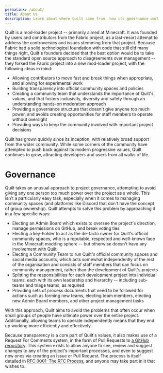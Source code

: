```yaml
---
permalink: /about/
title: About Us
description: Learn about where Quilt came from, how its governance works, and how to get involved in structural changes.
---
```


Quilt is a mod-loader project -- primarily aimed at Minecraft. It was founded by users and contributors from the Fabric 
project, as a last-resort attempt to address the controversies and issues stemming from that project. Because Fabric 
had a solid technological foundation with code that still did many things right, Quilt's founders decided that the 
best option would be to take the standard open source approach to disagreements over management -- they forked the 
Fabric project into a new mod-loader project, with the following ideas in mind:

* Allowing contributors to move fast and break things when appropriate, and allowing for experimental work
* Building transparency into official community spaces and policies
* Creating a community team that understands the importance of Quilt's values, and that fosters inclusivity, diversity 
  and safety through an understanding hands-on moderation approach
* Providing a governance structure that doesn't give anyone too much power, and avoids creating opportunities for 
  staff members to operate without oversight
* Providing ways to keep the community involved with important project decisions

Quilt has grown quickly since its inception, with relatively broad support from the wider community. While some corners
of the community have attempted to push back against its modern progressive values, Quilt continues to grow, attracting
developers and users from all walks of life.

# Governance

Quilt takes an unusual approach to project governance, attempting to avoid giving any one person too much power over
the project as a whole. This isn't a particularly easy task, especially when it comes to managing community spaces
(and platforms like Discord that don't have the concept of group ownership). Quilt attempts to solve this problem by
approaching it in a few specific ways:

* Electing an Admin Board which exists to oversee the project's direction, manage permissions on GitHub, and break
  voting ties
* Electing a key-holder to act as the de-facto owner for Quilt's official community spaces, who is a reputable, 
  respected and well-known face in the Minecraft modding sphere -- but otherwise doesn't have any involvement with Quilt
* Electing a Community Team to run Quilt's official community spaces and social media accounts, which acts somewhat
  independently of the rest of the organisation and consists of staff members that can focus on community management,
  rather than the development of Quilt's projects
* Splitting the responsibilities for each development project into individual teams, each with its own leadership and
  hierarchy -- including sub-teams and triage teams, as required
* Providing sets of process documents that need to be followed for actions such as forming new teams, electing team
  members, electing new Admin Board members, and other project management tasks

With this approach, Quilt aims to avoid the problems that often occur when small groups of people have ultimate power
over the entire project. Additionally, allowing teams to operate independently means that they end up working more
efficiently and effectively.

Because transparency is a core part of Quilt's values, it also makes use of a Request For Comments system, in the form
of Pull Requests to [a GitHub repository](https://github.com/QuiltMC/rfcs/). This system exists to allow anyone to see,
review and suggest changes to any of the project's important processes, and even to suggest new ones via creating an
issue or Pull Request. The process is itself detailed in
[RFC 0001: The RFC Process](https://github.com/QuiltMC/rfcs/blob/master/structure/0001-rfc-process.md), and anyone may
take part in it that wishes to.
